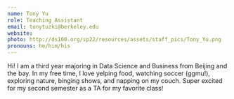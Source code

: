 ```yaml
---
name: Tony Yu
role: Teaching Assistant
email: tonytuzki@berkeley.edu
website: 
photo: http://ds100.org/sp22/resources/assets/staff_pics/Tony_Yu.png
pronouns: he/him/his
---
```

Hi! I am a third year majoring in Data Science and Business from Beijing and the bay. In my free time, I love yelping food, watching soccer (ggmu!), exploring nature, binging shows, and napping on  my couch. Super excited for my second semester as a TA for my favorite class!
